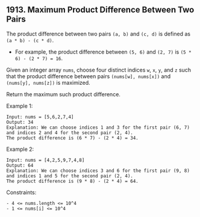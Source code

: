 ## 1913. Maximum Product Difference Between Two Pairs

The product difference between two pairs `(a, b)` and `(c, d)` is defined as `(a * b) - (c * d)`.

- For example, the product difference between `(5, 6)` and `(2, 7)` is `(5 * 6) - (2 * 7) = 16`.

Given an integer array `nums`, choose four distinct indices `w`, `x`, `y`, and `z` such that the product difference between pairs `(nums[w], nums[x])` and `(nums[y], nums[z])` is maximized.

Return the maximum such product difference.

Example 1:

```
Input: nums = [5,6,2,7,4]
Output: 34
Explanation: We can choose indices 1 and 3 for the first pair (6, 7) and indices 2 and 4 for the second pair (2, 4).
The product difference is (6 * 7) - (2 * 4) = 34.
```

Example 2:

```
Input: nums = [4,2,5,9,7,4,8]
Output: 64
Explanation: We can choose indices 3 and 6 for the first pair (9, 8) and indices 1 and 5 for the second pair (2, 4).
The product difference is (9 * 8) - (2 * 4) = 64.
```

Constraints:

```
- 4 <= nums.length <= 10^4
- 1 <= nums[i] <= 10^4
```
